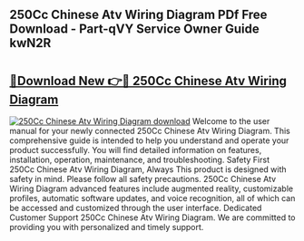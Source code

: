 ## 250Cc Chinese Atv Wiring Diagram PDf Free Download - Part-qVY Service Owner Guide kwN2R

# <h2><a href="http://dfrq90.blite.top/?on=250Cc+Chinese+Atv+Wiring+Diagram">🔗Download New 👉🔴 250Cc Chinese Atv Wiring Diagram</a></h2>

[![250Cc Chinese Atv Wiring Diagram download](https://i.imgur.com/lujVjoI.png)](http://dfrq90.blite.top/?on=250Cc+Chinese+Atv+Wiring+Diagram)
Welcome to the user manual for your newly connected 250Cc Chinese Atv Wiring Diagram. This comprehensive guide is intended to help you understand and operate your product successfully. You will find detailed information on features, installation, operation, maintenance, and troubleshooting. Safety First 250Cc Chinese Atv Wiring Diagram, Always This product is designed with safety in mind. Please follow all safety precautions. 250Cc Chinese Atv Wiring Diagram advanced features include augmented reality, customizable profiles, automatic software updates, and voice recognition, all of which can be accessed and customized through the user interface. Dedicated Customer Support 250Cc Chinese Atv Wiring Diagram. We are committed to providing you with personalized and timely support.
